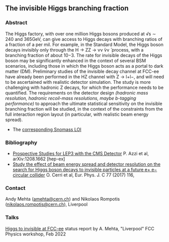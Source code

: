 ## The invisible Higgs branching fraction

### Abstract

The Higgs factory, with over one million Higgs bosons produced at √s ∼ 240 and 365GeV, can give access to Higgs decays with branching ratios of a fraction of a per mil. For example, in the Standard Model, the Higgs boson decays invisibly only through the H → ZZ → νν ̄νν ̄ process, with a branching fraction of about 10−3. The rate for invisible decays of the Higgs boson may be significantly enhanced in the context of several BSM scenarios, including those in which the Higgs boson acts as a portal to dark matter (DM). 
Preliminary studies of the invisible decay channel at FCC-ee have already been performed in the HZ channel with Z → l+l−, and will need to be ascertained with realistic detector simulation. The study is more challenging with hadronic Z decays, for which the performance needs to be quantified. The requirements on the detector design *(hadronic mass resolution, hadronic recoil-mass resolutions, maybe b-tagging performance)* to approach the ultimate statistical sensitivity on the invisible branching fraction will be studied, in the context of the constraints from the full interaction region layout (in particular, with realistic beam energy spread).


- The [corresponding Snomass LOI](https://indico.cern.ch/event/951830/contributions/3999021/attachments/2095113/3525681/Higgs_invisible_SNOWMASS21-EF1_EF2_Patrick_Janot-172.pdf)

### Bibliography

- [Prospective Studies for LEP3 with the CMS Detector](https://arxiv.org/abs/1208.1662) P. Azzi et al, arXiv:1208.1662 [hep-ex]
- [Study the effect of beam energy spread and detector resolution on the search for Higgs boson decays to invisible particles at a future e+ e− circular collider](https://arxiv.org/abs/1605.00100) O. Cerri et al, Eur. Phys. J. C 77 (2017) 116,

### Contact
Andy Mehta (amehta@cern.ch) and Nikolaos Rompotis (nikolaos.rompotis@cern.ch), Liverpool

### Talks
[Higgs to invisible at FCC-ee](https://indico.cern.ch/event/1066234/contributions/4708083/attachments/2385645/4077258/mehta.pdf) status report by A. Mehta, "Liverpool" FCC Physics workshop, Feb 2022
